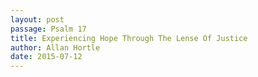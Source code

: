 ```yaml
---
layout: post
passage: Psalm 17
title: Experiencing Hope Through The Lense Of Justice
author: Allan Hortle
date: 2015-07-12
---	
```

